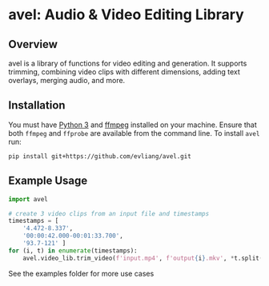 # avel: Audio & Video Editing Library

## Overview

avel is a library of functions for video editing and generation. It supports trimming, combining video clips with different dimensions, adding text overlays, merging audio, and more.

## Installation

You must have [Python 3](https://www.python.org/downloads/) and [ffmpeg](https://ffmpeg.org/download.html) installed on your machine. Ensure that both `ffmpeg` and `ffprobe` are available from the command line.
To install `avel` run:

```
pip install git+https://github.com/evliang/avel.git
```

## Example Usage

```Python
import avel

# create 3 video clips from an input file and timestamps
timestamps = [
    '4.472-8.337',
    '00:00:42.000-00:01:33.700',
    '93.7-121' ]
for (i, t) in enumerate(timestamps):
    avel.video_lib.trim_video(f'input.mp4', f'output{i}.mkv', *t.split('-'))
```

See the examples folder for more use cases
